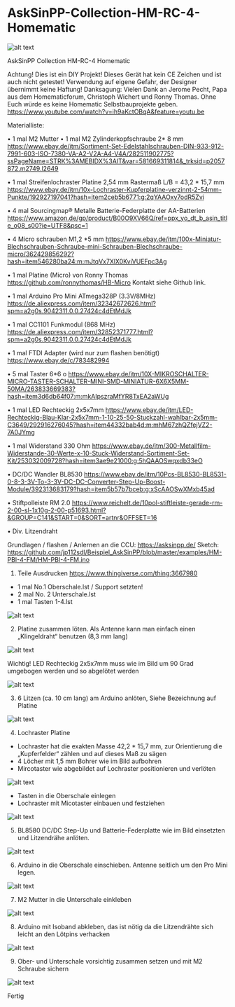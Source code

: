 # AskSinPP-Collection-HM-RC-4-Homematic

![alt text](https://github.com/Schmelzerboy/AskSinPP-Collection-HM-RC-4-Homematic/blob/master/Bild%201.jpg)


AskSinPP Collection HM-RC-4 Homematic
 
Achtung! Dies ist ein DIY Projekt! Dieses Gerät hat kein CE Zeichen und ist auch nicht getestet! Verwendung auf eigene Gefahr, der Designer übernimmt keine Haftung!
Danksagung: Vielen Dank an Jerome Pecht, Papa aus dem Homematicforum, Christoph Wichert und Ronny Thomas. Ohne Euch würde es keine Homematic Selbstbauprojekte geben.
https://www.youtube.com/watch?v=ih9aKctOBqA&feature=youtu.be

Materialliste:

 
•	1 mal M2 Mutter
•	1 mal M2 Zylinderkopfschraube 2* 8 mm 
https://www.ebay.de/itm/Sortiment-Set-Edelstahlschrauben-DIN-933-912-7991-603-ISO-7380-VA-A2-V2A-A4-V4A/282511902775?ssPageName=STRK%3AMEBIDX%3AIT&var=581669311814&_trksid=p2057872.m2749.l2649

•	1 mal Streifenlochraster Platine 2,54 mm Rastermaß L/B = 43,2 * 15,7 mm 
https://www.ebay.de/itm/10x-Lochraster-Kupferplatine-verzinnt-2-54mm-Punkte/192927197041?hash=item2ceb5b6771:g:2qYAAOxy7odR5Zvi

•	4 mal Sourcingmap® Metalle Batterie-Federplatte der AA-Batterien
https://www.amazon.de/gp/product/B00O9XV66Q/ref=ppx_yo_dt_b_asin_title_o08_s00?ie=UTF8&psc=1

•	4 Micro schrauben M1,2 *5 mm
https://www.ebay.de/itm/100x-Miniatur-Blechschrauben-Schraube-mini-Schrauben-Blechschraube-micro/362429856292?hash=item546280ba24:m:mJtqVx7XlX0KviVUEFpc3Ag 

•	1 mal Platine (Micro) von Ronny Thomas 
https://github.com/ronnythomas/HB-Micro Kontakt siehe Github link.

•	1 mal Arduino Pro Mini ATmega328P (3.3V/8MHz)
https://de.aliexpress.com/item/32342672626.html?spm=a2g0s.9042311.0.0.27424c4dEtMdJk

•	1 mal CC1101 Funkmodul (868 MHz)
https://de.aliexpress.com/item/32852371777.html?spm=a2g0s.9042311.0.0.27424c4dEtMdJk

•	1 mal FTDI Adapter (wird nur zum flashen benötigt)
https://www.ebay.de/c/783482994

•	5 mal Taster 6*6
o	https://www.ebay.de/itm/10X-MIKROSCHALTER-MICRO-TASTER-SCHALTER-MINI-SMD-MINIATUR-6X6X5MM-50MA/263833669383?hash=item3d6db64f07:m:mkAIpszraMfYR8TxEA2aWUg

•	1 mal LED Rechteckig 2x5x7mm 
https://www.ebay.de/itm/LED-Rechteckig-Blau-Klar-2x5x7mm-1-10-25-50-Stuckzahl-wahlbar-2x5mm-C3649/292916276045?hash=item44332bab4d:m:mhM67zhQZfejVZ2-7A0JYmg

•	1 mal Widerstand 330 Ohm
https://www.ebay.de/itm/300-Metallfilm-Widerstande-30-Werte-x-10-Stuck-Widerstand-Sortiment-Set-Kit/253032009728?hash=item3ae9e21000:g:5hQAAOSwqxdb33eO

•	DC/DC Wandler BL8530
https://www.ebay.de/itm/10Pcs-BL8530-BL8531-0-8-3-3V-To-3-3V-DC-DC-Converter-Step-Up-Boost-Module/392313683179?hash=item5b57b7bceb:g:xScAAOSwXMxb45ad

•	Stiftpolleiste RM 2.0
https://www.reichelt.de/10pol-stiftleiste-gerade-rm-2-00-sl-1x10g-2-00-p51693.html?&GROUP=C141&START=0&SORT=artnr&OFFSET=16

•	Div. Litzendraht



Grundlagen / flashen / Anlernen an die CCU:
https://asksinpp.de/
Sketch:
https://github.com/jp112sdl/Beispiel_AskSinPP/blob/master/examples/HM-PBI-4-FM/HM-PBI-4-FM.ino

1.	Teile Ausdrucken https://www.thingiverse.com/thing:3667980
-	1 mal No.1  Oberschale.lst / Support setzten!
-	2 mal No. 2 Unterschale.lst
-	1 mal Tasten 1-4.lst

![alt text](https://github.com/Schmelzerboy/AskSinPP-Collection-HM-RC-4-Homematic/blob/master/Bild%202.JPG)
 
2.	Platine zusammen löten. Als Antenne kann man einfach einen „Klingeldraht“  benutzen (8,3 mm lang)

![alt text](https://github.com/Schmelzerboy/AskSinPP-Collection-HM-RC-4-Homematic/blob/master/Bild%203.JPG)


Wichtig! LED Rechteckig 2x5x7mm muss wie im Bild um 90 Grad umgebogen werden und so abgelötet werden

![alt text](https://github.com/Schmelzerboy/AskSinPP-Collection-HM-RC-4-Homematic/blob/master/Bild%204.JPG)
 

3.	6 Litzen (ca. 10 cm lang) am Arduino anlöten, Siehe Bezeichnung auf Platine 

![alt text](https://github.com/Schmelzerboy/AskSinPP-Collection-HM-RC-4-Homematic/blob/master/Bild%205.JPG)
 

4.	Lochraster Platine 
-	Lochraster hat die exakten Masse 42,2 * 15,7 mm, zur Orientierung die „Kupferfelder“ zählen und auf dieses Maß zu sägen
-	4 Löcher mit 1,5 mm Bohrer wie im Bild aufbohren
-	Mircotaster wie abgebildet auf Lochraster positionieren und verlöten
 
 ![alt text](https://github.com/Schmelzerboy/AskSinPP-Collection-HM-RC-4-Homematic/blob/master/bild%206.JPG)

-	Tasten in die Oberschale einlegen
-	Lochraster mit Micotaster einbauen und festziehen
 
![alt text](https://github.com/Schmelzerboy/AskSinPP-Collection-HM-RC-4-Homematic/blob/master/bild%207.JPG)

5.	BL8580 DC/DC Step-Up und Batterie-Federplatte wie im Bild einsetzten und Litzendrähe anlöten.
 
![alt text](https://github.com/Schmelzerboy/AskSinPP-Collection-HM-RC-4-Homematic/blob/master/bild%208.JPG)

6.	Arduino in die Oberschale einschieben. Antenne seitlich um den Pro Mini legen. 
 
![alt text](https://github.com/Schmelzerboy/AskSinPP-Collection-HM-RC-4-Homematic/blob/master/bild%208.JPG)

7.	M2 Mutter in die Unterschale einkleben
 
![alt text](https://github.com/Schmelzerboy/AskSinPP-Collection-HM-RC-4-Homematic/blob/master/bild%209.JPG)

8.	Arduino mit Isoband abkleben, das ist nötig da die Litzendrähte sich leicht an den Lötpins verhacken

![alt text](https://github.com/Schmelzerboy/AskSinPP-Collection-HM-RC-4-Homematic/blob/master/bild%210.JPG)
 
9.	Ober- und Unterschale vorsichtig zusammen setzen und mit M2 Schraube sichern 

![alt text](https://github.com/Schmelzerboy/AskSinPP-Collection-HM-RC-4-Homematic/blob/master/bild%211.JPG)


Fertig


